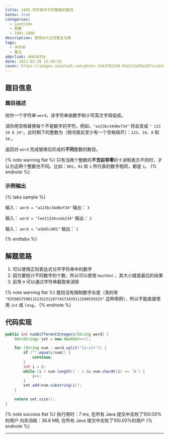 ```yaml
---
title: 1805.字符串中不同整数的数目
katex: true
categories:
  - LeetCode
  - 题解
  - 1801-1900
description: 使用Set过滤重复元素
tags:
  - 字符串
  - 集合
abbrlink: 4b630256
date: 2021-03-29 13:39:55
cover: https://images.unsplash.com/photo-1543782248-03e2c5a93e18?ixid=MXwxMjA3fDB8MHxwaG90by1wYWdlfHx8fGVufDB8fHw%3D&ixlib=rb-1.2.1&auto=format&fit=crop&w=1351&q=80
---
```


## 题目信息

### 题目描述

给你一个字符串 `word`，该字符串由数字和小写英文字母组成。

请你用空格替换每个不是数字的字符。例如，`"a123bc34d8ef34"` 将会变成 `" 123 34 8 34"`。此时剩下的整数为（相邻彼此至少有一个空格隔开）：`123`、`34`、`8` 和 `34` 。

返回对 `word` 完成替换后形成的**不同**整数的数目。

{% note warning flat %}
只有当两个整数的**不含前导零**的十进制表示不同时，才认为这两个整数也不同。比如：`001`，`01` 和 `1` 所代表的数字相同，都是 `1`。
{% endnote %}

### 示例输出

{% tabs sample %}
<!-- tab 示例输出1 -->
输入： `word = "a123bc34d8ef34"`
输出： `3`
<!-- endtab -->

<!-- tab 示例输出2 -->
输入： `word = "leet1234code234"`
输出： `2`
<!-- endtab -->

<!-- tab 示例输出3 -->
输入： `word = "a1b01c001"`
输出： `1`
<!-- endtab -->
{% endtabs %}

## 解题思路

1. 可以使用正则表达式分开字符串中的数字
2. 因为要统计不同数字的个数，所以可以使用 `HashSet` ，其大小就是最后的结果
3. 前导 `0` 可以通过字符串截取来消除

{% note warning flat %}
题目没有限制数字长度（真的有 `"035985750011523523129774573439111590559325"` 这种用例），所以不能直接使用 `int` 或 `long`。
{% endnote %}

## 代码实现

```java
public int numDifferentIntegers(String word) {
    Set<String> set = new HashSet<>();

    for (String num : word.split("[a-z]+")) {
        if ("".equals(num)) {
            continue;
        }
        int i = 0;
        while (i < num.length() - 1 && num.charAt(i) == '0') {
            i++;
        }
        set.add(num.substring(i));
    }

    return set.size();
}
```

{% note success flat %}
执行用时：7 ms, 在所有 Java 提交中击败了100.00%的用户
内存消耗：36.6 MB, 在所有 Java 提交中击败了100.00%的用户
{% endnote %}

---
